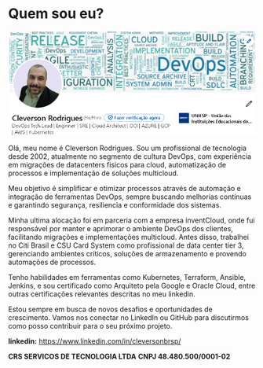 # Quem sou eu?

![eu](./img/linkedin.png)

Olá, meu nome é Cleverson Rodrigues. Sou um profissional de tecnologia desde 2002, atualmente no segmento de cultura DevOps, com experiência em migrações de datacenters fisicos para cloud, automatização de processos e implementação de soluções multicloud.

Meu objetivo é simplificar e otimizar processos através de automação e integração de ferramentas DevOps, sempre buscando melhorias contínuas e garantindo segurança, resiliencia e conformidade dos sistemas.

Minha ultima alocação foi em parceria com a empresa inventCloud, onde fui responsável por manter e aprimorar o ambiente DevOps dos clientes, facilitando migrações e implementações multicloud.
Antes disso, trabalhei no Citi Brasil e CSU Card System como profissional de data center tier 3, gerenciando ambientes críticos, soluções de armazenamento e provendo automações de processos.

Tenho habilidades em ferramentas como Kubernetes, Terraform, Ansible, Jenkins, e sou certificado como Arquiteto pela Google e Oracle Cloud, entre outras certificações relevantes descritas no meu linkedin.

Estou sempre em busca de novos desafios e oportunidades de crescimento. Vamos nos conectar no LinkedIn ou GitHub para discutirmos como posso contribuir para o seu próximo projeto.

**linkedin:**
https://www.linkedin.com/in/cleversonbrsp/

**CRS SERVICOS DE TECNOLOGIA LTDA**
**CNPJ 48.480.500/0001-02**
